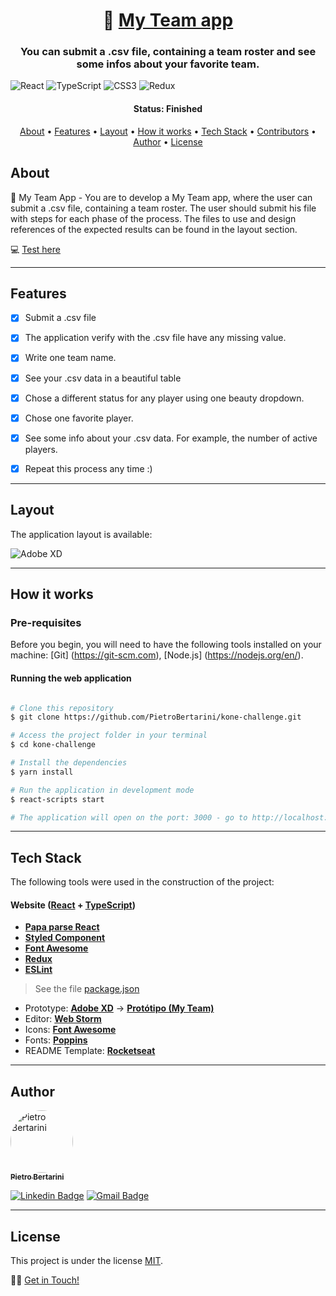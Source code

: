 <h1 align="center">
   🏈 <a href="http://kone-challenge-pietrobertarini.vercel.app/">  My Team app </a>
</h1>

<h3 align="center">
    You can submit a .csv file, containing a team roster and see some infos about your favorite team.
</h3>
<img alt="React" src="https://img.shields.io/badge/react%20-%2320232a.svg?&style=for-the-badge&logo=react&logoColor=%2361DAFB"/>
<img alt="TypeScript" src="https://img.shields.io/badge/typescript%20-%23007ACC.svg?&style=for-the-badge&logo=typescript&logoColor=white"/>
<img alt="CSS3" src="https://img.shields.io/badge/css3%20-%231572B6.svg?&style=for-the-badge&logo=css3&logoColor=white"/>
<img alt="Redux" src="https://img.shields.io/badge/redux%20-%23593d88.svg?&style=for-the-badge&logo=redux&logoColor=white"/>
<h4 align="center"> 
	 Status: Finished
</h4>

<p align="center">
 <a href="#about">About</a> •
 <a href="#features">Features</a> •
 <a href="#layout">Layout</a> • 
 <a href="#how-it-works">How it works</a> • 
 <a href="#tech-stack">Tech Stack</a> • 
 <a href="#contributors">Contributors</a> • 
 <a href="#author">Author</a> • 
 <a href="#user-content-license">License</a>

</p>


## About

🏈 My Team App - You are to develop a My Team app, where the user can submit a .csv file, containing a team roster. The user should submit his file with steps for each phase of the process.
The files to use and design references of the expected results can be found in the layout section.


💻 <a href="http://kone-challenge-pietrobertarini.vercel.app/">Test here</a> 


---

## Features

- [x] Submit a .csv file
- [x] The application verify with the .csv file have any missing value.
- [x] Write one team name.
- [x] See your .csv data in a beautiful table
- [x] Chose a different status for any player using one beauty dropdown.
- [x] Chose one favorite player.
- [x] See some info about your .csv data. For example, the number of active players.
- [x] Repeat this process any time :)



---

## Layout

The application layout is available:

<a alt="https://xd.adobe.com/view/66c0b6fc-e7fd-4edd-b7ae-072f5c9402a6-3393/screen/f2b3de18-c7a6-4b07-a0ff-15c531786edc">
    <img alt="Adobe XD" src="https://img.shields.io/badge/adobe%20xd%20-%23FF26BE.svg?&style=for-the-badge&logo=adobe%20xd&logoColor=white"/>
</a>


---

## How it works



### Pre-requisites

Before you begin, you will need to have the following tools installed on your machine:
[Git] (https://git-scm.com), [Node.js] (https://nodejs.org/en/).

#### Running the web application

```bash

# Clone this repository
$ git clone https://github.com/PietroBertarini/kone-challenge.git

# Access the project folder in your terminal
$ cd kone-challenge

# Install the dependencies
$ yarn install

# Run the application in development mode
$ react-scripts start

# The application will open on the port: 3000 - go to http://localhost:3000

```

---

## Tech Stack

The following tools were used in the construction of the project:

#### **Website**  ([React](https://reactjs.org/)  +  [TypeScript](https://www.typescriptlang.org/))

-   **[Papa parse React](https://react-papaparse.js.org/)**
-   **[Styled Component](https://styled-components.com/)**
-   **[Font Awesome](https://fontawesome.com/how-to-use/on-the-web/using-with/react)**
-   **[Redux](https://redux.js.org/)**
-   **[ESLint](https://eslint.org/)**

> See the file  [package.json](https://github.com/PietroBertarini/kone-challenge/blob/main/package.json)



-   Prototype:  **[Adobe XD](https://www.adobe.com/products/xd.html)**  →  **[Protótipo (My Team)](https://xd.adobe.com/view/66c0b6fc-e7fd-4edd-b7ae-072f5c9402a6-3393/)**
-   Editor:  **[Web Storm](https://www.jetbrains.com/pt-br/webstorm/)**
-   Icons:  **[Font Awesome](https://fontawesome.com/)**
-   Fonts:  **[Poppins](https://fonts.google.com/specimen/Poppins)**
-   README Template:  **[Rocketseat](https://github.com/tgmarinho/README-ecoleta/blob/master/README.md)**


---

## Author

<a href="https://github.com/PietroBertarini">
 <img style="border-radius: 50%;" src="https://avatars.githubusercontent.com/u/17735088?s=460&u=810559ba6d876581d838564a297071342d86d5d7&v=4" width="100px;" alt="Pietro Bertarini"/>
 <br />
 <sub><b>Pietro Bertarini</b></sub></a> <a href="https://github.com/PietroBertarini" title="Pietro"></a>
 <br />

[![Linkedin Badge](https://img.shields.io/badge/-Pietro-blue?style=flat-square&logo=Linkedin&logoColor=white&link=https://https://www.linkedin.com/in/pietro-bertarini/)](https://www.linkedin.com/in/pietro-bertarini/)
[![Gmail Badge](https://img.shields.io/badge/-pietrobcmota@gmail.com-c14438?style=flat-square&logo=Gmail&logoColor=white&link=mailto:pietrobcmota@gmail.com)](mailto:pietrobcmotao@gmail.com)

---

## License

This project is under the license [MIT](./LICENSE).

👋🏽 [Get in Touch!](https://www.linkedin.com/in/pietro-bertarini/)

